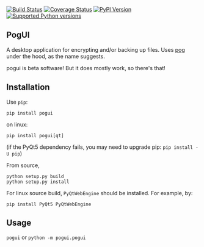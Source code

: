 [![Build Status](https://travis-ci.org/sz3/pogui.svg?branch=master)](https://travis-ci.org/sz3/pogui)
[![Coverage Status](https://coveralls.io/repos/github/sz3/pogui/badge.svg?branch=master)](https://coveralls.io/github/sz3/pogui?branch=master)
[![PyPI Version](https://img.shields.io/pypi/v/pogui.svg)](https://pypi.python.org/pypi/pogui)
[![Supported Python versions](https://img.shields.io/pypi/pyversions/pogui.svg)](https://pypi.python.org/pypi/pogui)

## PogUI

A desktop application for encrypting and/or backing up files. Uses [pog](https://github.com/sz3/pog) under the hood, as the name suggests.

pogui is beta software! But it does mostly work, so there's that!

## Installation

Use `pip`:
```
pip install pogui
```

on linux:
```
pip install pogui[qt]
```
(if the PyQt5 dependency fails, you may need to upgrade pip: `pip install -U pip`)

From source,
```
python setup.py build
python setup.py install
```

For linux source build, `PyQtWebEngine` should be installed. For example, by:
```
pip install PyQt5 PyQtWebEngine
```

## Usage

`pogui`
or
`python -m pogui.pogui`

